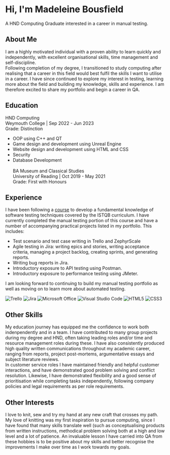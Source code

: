 # Hi, I'm Madeleine Bousfield
A HND Computing Graduate interested in a career in manual testing. 

## About Me 
I am a highly motivated individual with a proven ability to learn quickly and independently, with excellent organisational skills, time management and self-discipline. 
<br>Following completion of my degree, I transitioned to study computing after realising that a career in this field would best fulfil the skills I want to utilise in a career. I have since continued to explore my interest in testing, learning more about the field and building my knowledge, skills and experience. I am therefore excited to share my portfolio and begin a career in QA. 

## Education
HND Computing 
<br>Weymouth College | Sep 2022 - Jun 2023
<br>Grade: Distinction
<br>
* OOP using C++ and QT
* Game design and development using Unreal Engine
* Website design and development using HTML and CSS
* Security
* Database Development
<br><br>
BA Museum and Classical Studies
<br> University of Reading | Oct 2019 - May 2021
<br>Grade: First with Honours

## Experience 
I have been following a [course](https://www.udemy.com/course/testerbootcamp/?couponCode=KEEPLEARNING) to develop a fundamental knowledge of software testing techniques covered by the ISTQB curriculum. I have currently completed the manual testing portion of this course and have a number of accompanying practical projects listed in my portfolio. This includes:
* Test scenario and test case writing in Trello and ZephyrScale
* Agile testing in Jira: writing epics and stories, writing acceptance criteria, managing a project backlog, creating sprints, and generating reports. 
* Writing bug reports in Jira.
* Introductory exposure to API testing using Postman.
* Introductory exposure to performance testing using JMeter.

I am looking forward to continuing to build my manual testing portfolio as well as moving on to learn more about automated testing. 

![Trello](https://img.shields.io/badge/Trello-%23026AA7.svg?style=for-the-badge&logo=Trello&logoColor=white) ![Jira](https://img.shields.io/badge/jira-%230A0FFF.svg?style=for-the-badge&logo=jira&logoColor=white) ![Microsoft Office](https://img.shields.io/badge/Microsoft_Office-D83B01?style=for-the-badge&logo=microsoft-office&logoColor=white) ![Visual Studio Code](https://img.shields.io/badge/Visual%20Studio%20Code-0078d7.svg?style=for-the-badge&logo=visual-studio-code&logoColor=white) ![HTML5](https://img.shields.io/badge/html5-%23E34F26.svg?style=for-the-badge&logo=html5&logoColor=white) ![CSS3](https://img.shields.io/badge/css3-%231572B6.svg?style=for-the-badge&logo=css3&logoColor=white) 

## Other Skills
My education journey has equipped me the confidence to work both indenpendently and in a team. I have contributed to many group projects during my degree and HND, often taking leading roles and/or time and resource management roles during these. I have also consistently produced high quality written communications throughout my academic career, ranging from reports, project post-mortems, argumentative essays and subject literature reviews. 
<br>In customer service roles I have maintained friendly and helpful customer interactions, and have demonstrated good problem solving and conflict resolution. Likewise, I have demonstrated flexibility and a good sense of prioritisation while completing tasks independently, following company policies and legal requirements as per role requirements.

## Other Interests
I love to knit, sew and try my hand at any new craft that crosses my path. 
<br>My love of knitting was my first inspiration to pursue computing, since I have found that many skills translate well (such as conceptualising products from written instructions, methodical problem solving both at a high and low level and a lot of patience. 
An invaluable lesson I have carried into QA from these hobbies is to be positive about my skills and better recognise the improvements I make over time as I work towards my goals.
